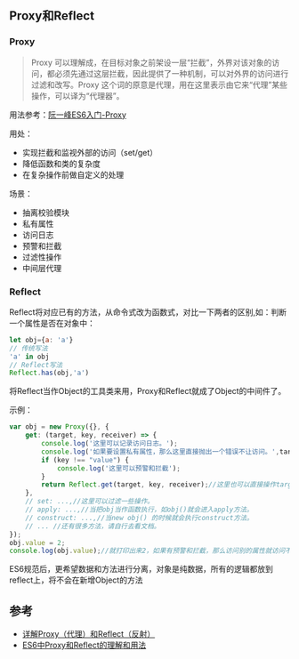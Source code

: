 ## Proxy和Reflect


### Proxy

> Proxy 可以理解成，在目标对象之前架设一层“拦截”，外界对该对象的访问，都必须先通过这层拦截，因此提供了一种机制，可以对外界的访问进行过滤和改写。Proxy 这个词的原意是代理，用在这里表示由它来“代理”某些操作，可以译为“代理器”。

用法参考：[阮一峰ES6入门-Proxy](https://es6.ruanyifeng.com/#docs/proxy)

用处：
- 实现拦截和监视外部的访问（set/get）
- 降低函数和类的复杂度
- 在复杂操作前做自定义的处理

场景：
- 抽离校验模块
- 私有属性
- 访问日志
- 预警和拦截
- 过滤性操作
- 中间层代理

### Reflect

Reflect将对应已有的方法，从命令式改为函数式，对比一下两者的区别,如：判断一个属性是否在对象中：
``` js
let obj={a: 'a'}
// 传统写法
'a' in obj
// Reflect写法
Reflect.has(obj,'a')
```

将Reflect当作Object的工具类来用，Proxy和Reflect就成了Object的中间件了。

示例：
``` js
var obj = new Proxy({}, {
    get: (target, key, receiver) => {
        console.log('这里可以记录访问日志。');
        console.log('如果要设置私有属性，那么这里直接抛出一个错误不让访问。',target, key, receiver);
        if (key !== "value") {
            console.log('这里可以预警和拦截');
        }
        return Reflect.get(target, key, receiver);//这里也可以直接操作target[key]
    },
    // set: ...,//这里可以过滤一些操作。
    // apply: ...,//当把obj当作函数执行，如obj()就会进入apply方法。
    // construct: ...,//当new obj() 的时候就会执行construct方法。
    // ... //还有很多方法，请自行去看文档。
});
obj.value = 2;
console.log(obj.value);//就打印出来2，如果有预警和拦截，那么访问别的属性就访问不了。

```

ES6规范后，更希望数据和方法进行分离，对象是纯数据，所有的逻辑都放到reflect上，将不会在新增Object的方法

## 参考
- [详解Proxy（代理）和Reflect（反射）](https://zhuanlan.zhihu.com/p/25664314)
- [ES6中Proxy和Reflect的理解和用法](https://www.jianshu.com/p/9e07f182859b)
